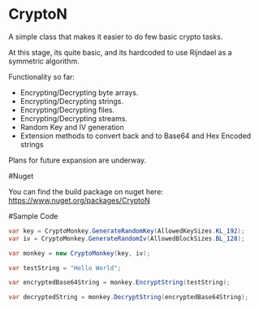# CryptoN
A simple class that makes it easier to do few basic crypto tasks.

At this stage, its quite basic, and its hardcoded to use Rijndael as a symmetric algorithm.

Functionality so far:

- Encrypting/Decrypting byte arrays.
- Encrypting/Decrypting strings.
- Encrypting/Decrypting files.
- Encrypting/Decrypting streams.
- Random Key and IV generation
- Extension methods to convert back and to Base64 and Hex Encoded strings

Plans for future expansion are underway.

#Nuget

You can find the build package on nuget here: https://www.nuget.org/packages/CryptoN

#Sample Code

```C#
var key = CryptoMonkey.GenerateRandomKey(AllowedKeySizes.KL_192);
var iv = CryptoMonkey.GenerateRandomIv(AllowedBlockSizes.BL_128);

var monkey = new CryptoMonkey(key, iv);

var testString = "Hello World";

var encryptedBase64String = monkey.EncryptString(testString);

var decryptedString = monkey.DecryptString(encryptedBase64String);
```
